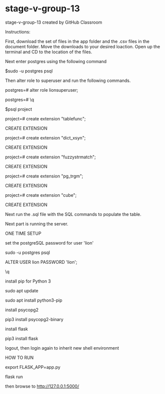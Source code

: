 # stage-v-group-13
stage-v-group-13 created by GitHub Classroom

Instructions:

First, download the set of files in the app folder and the .csv files in the document folder.  Move the downloads to your desired loaction.  Open up the terminal and CD to the location of the files.

Next enter postgres using the following command

$sudo -u postgres psql

Then alter role to superuser and run the following commands.

postgres=# alter role lionsuperuser;

postgres=# \q

$psql project

project=# create extension "tablefunc";

CREATE EXTENSION

project=# create extension "dict_xsyn";

CREATE EXTENSION

project=# create extension "fuzzystrmatch";

CREATE EXTENSION

project=# create extension "pg_trgm";

CREATE EXTENSION

project=# create extension "cube";

CREATE EXTENSION

Next run the .sql file with the SQL commands to populate the table.

Next part is running the server.

ONE TIME SETUP

set the postgreSQL password for user 'lion'

sudo -u postgres psql

ALTER USER lion PASSWORD 'lion';
    
\q

install pip for Python 3

sudo apt update

sudo apt install python3-pip

install psycopg2

pip3 install psycopg2-binary

install flask

pip3 install flask

logout, then login again to inherit new shell environment

HOW TO RUN

export FLASK_APP=app.py 

flask run

then browse to http://127.0.0.1:5000/





